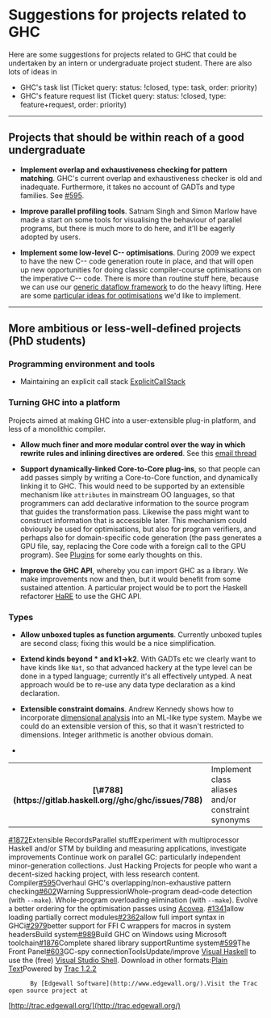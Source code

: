 # Suggestions for projects related to GHC


Here are some suggestions for projects related to GHC that could be undertaken by an intern or undergraduate project student.  There are also lots of ideas in

- GHC's task list (Ticket query: status: !closed, type: task, order: priority)
- GHC's feature request list (Ticket query: status: !closed, type: feature+request, order: priority)

---

## Projects that should be within reach of a good undergraduate

- **Implement overlap and exhaustiveness checking for pattern matching**.  GHC's current overlap and exhaustiveness checker is old and inadequate.  Furthermore, it takes no account of GADTs and type families. See [\#595](https://gitlab.haskell.org//ghc/ghc/issues/595).

- **Improve parallel profiling tools**.  Satnam Singh and Simon Marlow have made a start on some tools for visualising the behaviour of parallel programs, but there is much more to do here, and it'll be eagerly adopted by users.

- **Implement some low-level C-- optimisations**.  During 2009 we expect to have the new C-- code generation route in place, and that will open up new opportunities for doing classic compiler-course optimisations on the imperative C-- code.  There is more than routine stuff here, because we can use our [ generic dataflow framework](http://research.microsoft.com/~simonpj/papers/c--) to do the heavy lifting.  Here are some [particular ideas for optimisations](back-end-notes) we'd like to implement.

---

## More ambitious or less-well-defined projects (PhD students)

### Programming environment and tools

- Maintaining an explicit call stack [ExplicitCallStack](explicit-call-stack)

### Turning GHC into a platform


Projects aimed at making GHC into a user-extensible plug-in platform, and less of a monolithic compiler.

- **Allow much finer and more modular control over the way in which rewrite rules and inlining directives are ordered**.  See this [ email thread](http://www.haskell.org/pipermail/haskell-cafe/2008-January/038196.html)

- **Support dynamically-linked Core-to-Core plug-ins**, so that people can add passes simply by writing a Core-to-Core function, and dynamically linking it to GHC.  This would need to be supported by an extensible mechanism like ``attributes`` in mainstream OO languages, so that programmers can add declarative information to the source program that guides the transformation pass.  Likewise the pass might want to construct information that is accessible later.  This mechanism could obviously be used for optimisations, but also for program verifiers, and perhaps also for domain-specific code generation (the pass generates a GPU file, say, replacing the Core code with a foreign call to the GPU program). See [Plugins](plugins) for some early thoughts on this.

- **Improve the GHC API**, whereby you can import GHC as a library.  We make improvements now and then, but it would benefit from some sustained attention.  A particular project would be to port the Haskell refactorer [ HaRE](http://www.cs.kent.ac.uk/projects/refactor-fp/hare.html) to use the GHC API.

### Types

- **Allow unboxed tuples as function arguments**.   Currently unboxed tuples are second class; fixing this would be a nice simplification.

- **Extend kinds beyond \* and k1-\>k2**.  With GADTs etc we clearly want to have kinds like `Nat`, so that advanced hackery at the type level can be done in a typed language; currently it's all effectively untyped.  A neat approach would be to re-use any data type declaration as a kind declaration.

- **Extensible constraint domains**.  Andrew Kennedy shows how to incorporate [ dimensional analysis](http://research.microsoft.com/~akenn/units/index.html) into an ML-like type system.  Maybe we could do an extensible version of this, so that it wasn't restricted to dimensions.  Integer arithmetic is another obvious domain.  

- 

  <table><tr><th>[\#788](https://gitlab.haskell.org//ghc/ghc/issues/788)</th>
  <td>Implement class aliases and/or constraint synonyms</td></tr></table>

  [\#1872](https://gitlab.haskell.org//ghc/ghc/issues/1872)Extensible RecordsParallel stuffExperiment with multiprocessor Haskell and/or STM by building and measuring applications, investigate improvements
  Continue work on parallel GC: particularly independent minor-generation collections.
  Just Hacking
  Projects for people who want a decent-sized hacking project, with less research content.
  Compiler[\#595](https://gitlab.haskell.org//ghc/ghc/issues/595)Overhaul GHC's overlapping/non-exhaustive pattern checking[\#602](https://gitlab.haskell.org//ghc/ghc/issues/602)Warning SuppressionWhole-program dead-code detection (with `--make`).
  Whole-program overloading elimination (with `--make`).
  Evolve a better ordering for the optimisation passes using [ Acovea](http://www.coyotegulch.com/products/acovea/).
  [\#1341](https://gitlab.haskell.org//ghc/ghc/issues/1341)allow loading partially correct modules[\#2362](https://gitlab.haskell.org//ghc/ghc/issues/2362)allow full import syntax in GHCi[\#2979](https://gitlab.haskell.org//ghc/ghc/issues/2979)better support for FFI C wrappers for macros in system headersBuild system[\#989](https://gitlab.haskell.org//ghc/ghc/issues/989)Build GHC on Windows using Microsoft toolchain[\#1876](https://gitlab.haskell.org//ghc/ghc/issues/1876)Complete shared library supportRuntime system[\#599](https://gitlab.haskell.org//ghc/ghc/issues/599)The Front Panel[\#603](https://gitlab.haskell.org//ghc/ghc/issues/603)GC-spy connectionToolsUpdate/improve [ Visual Haskell](http://www.haskell.org/visualhaskell) to use the (free) [ Visual Studio Shell](http://msdn2.microsoft.com/en-us/vsx2008/products/bb933751.aspx).
  Download in other formats:[Plain Text](/trac/ghc/wiki/ProjectSuggestions?version=9&format=txt)[](http://trac.edgewall.org/)Powered by [Trac 1.2.2](/trac/ghc/about)

          By [Edgewall Software](http://www.edgewall.org/).Visit the Trac open source project at
  [http://trac.edgewall.org/](http://trac.edgewall.org/)